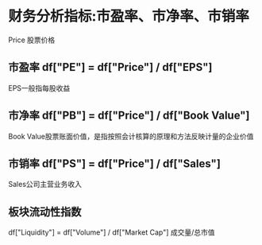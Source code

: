# 财务分析指标:市盈率、市净率、市销率
Price 股票价格
## 市盈率 df["PE"] = df["Price"] / df["EPS"]
EPS一般指每股收益
## 市净率 df["PB"] = df["Price"] / df["Book Value"]
Book Value股票账面价值，是指按照会计核算的原理和方法反映计量的企业价值
## 市销率 df["PS"] = df["Price"] / df["Sales"]
Sales公司主营业务收入

## 板块流动性指数
df["Liquidity"] = df["Volume"] / df["Market Cap"]
成交量/总市值

